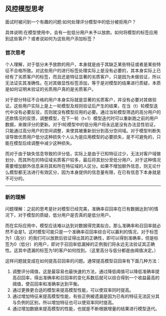 ## 风控模型思考

面试时被问到一个有趣的问题:如何处理评分模型中的低分被拒用户？

具体说明:在模型使用中，会有一批低分用户未予以放款。如何将模型的标签应用到这些客户？或者说如何为这些用户添加标签？

### 首次思考

个人理解，对于低分未予放款的用户，本身就是由于其缺乏某些特征或者是某些特征不合格所致。对这些用户的进行标签处理实际上是没有必要的，其本身实际上已经有了劣质客户的标签，而且还是特征显著的劣质客户，只是因为未做验证，所以无法证实其准确性。在对其做显性标签添加，等于是对模型的结果进行质疑，本质是如何证明未验证的劣质用户真的是劣质客户。

对于部分特征不合格的用户本身实际就是显著的劣质客户，并没有必要对其做验证。这些用户实际上是上一轮模型及规则验证后产生的结果，在当（t）轮模型迭代中没有必要反驳，否则就没有模型应用的必要。通过当轮模型筛选的高分用户的还款情况的反馈，调整模型，在下一轮（t+1）模型迭代时可以重新跑之前的用户数据，来做评分的更新。对于t轮模型中的低分用户将永远是没有办法显性验证，只能通过高分用户的空间调整，来使其被重新划分到高分空间域。对于模型判断失误导致优质用户低分这种损失个人认为是应用模型的必要损失，是不可避免的，只能在模型后续调整中减少这种损失。

而对于由于缺失信息导致的评分低，实际上是由于已知特征过少，无法对客户域做划分，而其所在的特征域劣质客户较多，最后将其划分至低分用户。对于这种情况需要增加额外信息来将其和所在特征域的人区分。如果不增加额外信息，则无论什么模型都无法进行有效区分，因为本身提供的信息量有限，在已有信息下本身就是不可分的。

--------

### 新的理解

问题理解：之前的思考是针对模型已经完美，准确率召回率在已有数据达到1的情况下，对于模型的质疑，低分用户是否真的是低分用户。

而在实际应用中，模型应该难以达到对数据得完美拟合。那么准确率和召回率就必然不会是1。这时模型可能只是一个准确率召回率综合可以赢利的情况，对于标签为1（高分）的我们可以放款后验证得出其的正确性，即可以得到准确率，但是标签为0（低分）的用户，即对于召回率低漏掉的正例我们将永远无法验证其正确性。这其中遗漏的标签为1的客户如何找到。（这里高分与低分都是由阈值决定。）

这样问题就变成在如何提高召回率的问题。通常提高模型召回率有下面几种方法：

1. 调整评分阈值，这是最容易也最快速的方法，通过降低阈值可以降低准确率提高召回率，得出准确率和召回率的变化系数后就可以综合得到一个收益最高的阈值，使召回率和准确率达到平衡。
2. 通过更换更合适的模型来提高模型性能，可以使双率同时提高。
3. 通过增加特征来提高模型性能，有些正例被遗漏是因为已有的特征无法区分其与负例的区别，所以增加特征也可以使双率同时提高。
4. 通过增加数据来提高模型的性能，也就是不断根据增量的结果进行模型迭代。





